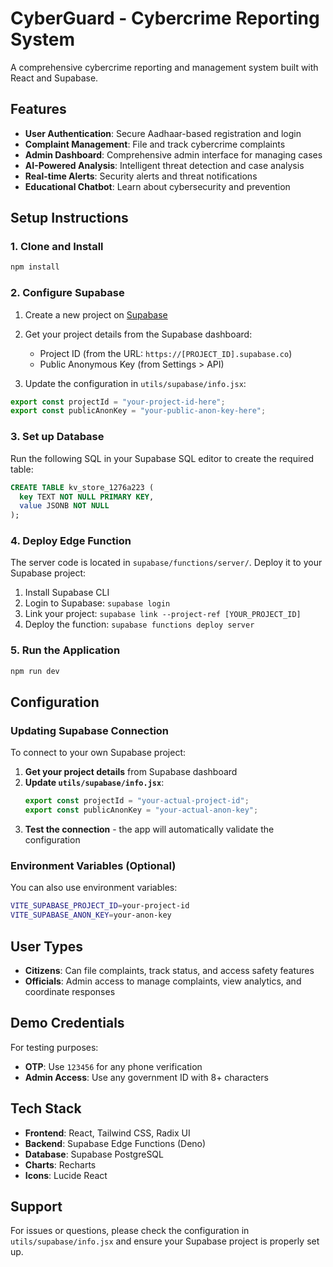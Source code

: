 # CyberGuard - Cybercrime Reporting System

A comprehensive cybercrime reporting and management system built with React and Supabase.

## Features

- **User Authentication**: Secure Aadhaar-based registration and login
- **Complaint Management**: File and track cybercrime complaints
- **Admin Dashboard**: Comprehensive admin interface for managing cases
- **AI-Powered Analysis**: Intelligent threat detection and case analysis
- **Real-time Alerts**: Security alerts and threat notifications
- **Educational Chatbot**: Learn about cybersecurity and prevention

## Setup Instructions

### 1. Clone and Install
```bash
npm install
```

### 2. Configure Supabase

1. Create a new project on [Supabase](https://supabase.com)
2. Get your project details from the Supabase dashboard:
   - Project ID (from the URL: `https://[PROJECT_ID].supabase.co`)
   - Public Anonymous Key (from Settings > API)

3. Update the configuration in `utils/supabase/info.jsx`:
```javascript
export const projectId = "your-project-id-here";
export const publicAnonKey = "your-public-anon-key-here";
```

### 3. Set up Database

Run the following SQL in your Supabase SQL editor to create the required table:

```sql
CREATE TABLE kv_store_1276a223 (
  key TEXT NOT NULL PRIMARY KEY,
  value JSONB NOT NULL
);
```

### 4. Deploy Edge Function

The server code is located in `supabase/functions/server/`. Deploy it to your Supabase project:

1. Install Supabase CLI
2. Login to Supabase: `supabase login`
3. Link your project: `supabase link --project-ref [YOUR_PROJECT_ID]`
4. Deploy the function: `supabase functions deploy server`

### 5. Run the Application
```bash
npm run dev
```

## Configuration

### Updating Supabase Connection

To connect to your own Supabase project:

1. **Get your project details** from Supabase dashboard
2. **Update `utils/supabase/info.jsx`**:
   ```javascript
   export const projectId = "your-actual-project-id";
   export const publicAnonKey = "your-actual-anon-key";
   ```
3. **Test the connection** - the app will automatically validate the configuration

### Environment Variables (Optional)

You can also use environment variables:
```bash
VITE_SUPABASE_PROJECT_ID=your-project-id
VITE_SUPABASE_ANON_KEY=your-anon-key
```

## User Types

- **Citizens**: Can file complaints, track status, and access safety features
- **Officials**: Admin access to manage complaints, view analytics, and coordinate responses

## Demo Credentials

For testing purposes:
- **OTP**: Use `123456` for any phone verification
- **Admin Access**: Use any government ID with 8+ characters

## Tech Stack

- **Frontend**: React, Tailwind CSS, Radix UI
- **Backend**: Supabase Edge Functions (Deno)
- **Database**: Supabase PostgreSQL
- **Charts**: Recharts
- **Icons**: Lucide React

## Support

For issues or questions, please check the configuration in `utils/supabase/info.jsx` and ensure your Supabase project is properly set up.